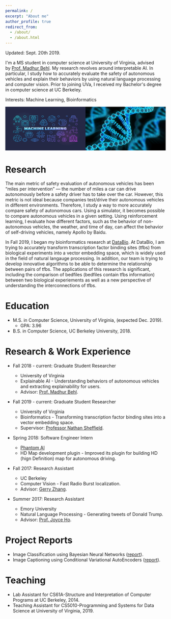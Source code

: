 ```yaml
---
permalink: /
excerpt: "About me"
author_profile: true
redirect_from: 
  - /about/
  - /about.html
---
```

Updated: Sept. 20th 2019.

I'm a MS student in computer science at University of Virginia, advised by [Prof. Madhur Behl](http://www.madhurbehl.com/). My research revolves around interpretable AI. In particular, I study how to accurately evaluate the safety of autonomous vehicles and explain their behaviors by using natural language processing and computer vision. Prior to joining UVa, I received my Bachelor's degree in computer science at UC Berkeley.

Interests: Machine Learning, Bioinformatics

<div class="person">
	<img src="../images/imgonline-com-ua-twotoone-c4bj99oRJcohMRAt.jpg">
<!-- 	<div class="persontext">
	<span class="title">Hyun Jae Cho</span><br/>
	Master's student, Computer Science -->
	</div>
</div>

Research
======
The main metric of safety evaluation of autonomous vehicles has been “miles per intervention” — the number of miles a car can drive autonomously before a safety driver has to take over the car. However, this metric is not ideal because companies test/drive their autonomous vehicles in different environments. Therefore, I study a way to more accurately compare safety of autonomous cars. Using a simulator, it becomes possible to compare autonomous vehicles in a given setting. Using reinforcement learning, I evaluate how different factors, such as the behavior of non-autonomous vehicles, the weather, and time of day, can affect the behavior of self-driving vehicles, namely Apollo by Baidu.

In Fall 2019, I began my bioinformatics research at [DataBio](http://databio.org/). At DataBio, I am trying to accurately transform transcription factor binding sites (tfbs) from biological experiments into a vector embedding space, which is widely used in the field of natural langauge processing. In addition, our team is trying to develop innovative algorithms to be able to determine the relationship between pairs of tfbs. The applications of this research is significant, including the comparison of bedfiles (bedfiles contain tfbs information) between two biological experiements as well as a new perspective of understanding the interconnections of tfbs.  


Education
======
* M.S. in Computer Science, University of Virginia, (expected Dec. 2019).
  * GPA: 3.96
* B.S. in Computer Science, UC Berkeley University, 2018.

Research & Work Experience
======

* Fall 2018 - current: Graduate Student Researcher
  * University of Virginia
  * Explainable AI - Understanding behaviors of autonomous vehicles and extracting explainability for users.
  * Advisor: [Prof. Madhur Behl](http://www.madhurbehl.com/).
  
* Fall 2019 - current: Graduate Student Researcher
  * University of Virginia
  * Bioinformatics - Transforming transcription factor binding sites into a vector embedding space.
  * Supervisor: [Professor Nathan Sheffield](https://engineering.virginia.edu/faculty/nathan-sheffield).

* Spring 2018: Software Engineer Intern
  * [Phantom AI](https://phantom.ai/)
  * HD Map development plugin - Improved its plugin for building HD (hign Definition) map for autonomous driving.

* Fall 2017: Research Assistant
  * UC Berkeley
  * Computer Vision - Fast Radio Burst localization.
  * Advisor: [Gerry Zhang](https://astro.berkeley.edu/student-profile/2375732-yunfan-gerry-zhang).

* Summer 2017: Research Assistant
  * Emory University
  * Natural Language Processing - Generating tweets of Donald Trump.
  * Advisor: [Prof. Joyce Ho](https://joyceho.github.io/).

Project Reports
======
* Image Classification using Bayesian Neural Networks ([report](https://github.com/hyunjaecho94/Bayesian-neural-network/blob/master/Bayesian_Approach_to_Giving_Neural_Networks_the_Power_to_Reject_to_Classify.pdf)).
* Image Captioning using Conditional Variational AutoEncoders ([report](https://github.com/hyunjaecho94/VAE-ImgCaptioning/blob/master/image_captioning_using_CVAE.pdf)).
  
Teaching
======
* Lab Assistant for CS61A-Structure and Interpretation of Computer Programs at UC Berkeley, 2014.
* Teaching Assistant for CS5010-Programming and Systems for Data Science at University of Virginia, 2019.

